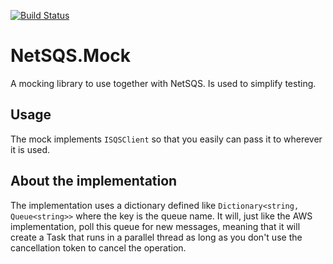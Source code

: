 [![Build Status](https://dev.azure.com/martinhugosvensson/martinhugosvensson/_apis/build/status/LosGlennos.NetSQS.Mock?branchName=master)](https://dev.azure.com/martinhugosvensson/martinhugosvensson/_build/latest?definitionId=2&branchName=master)

# NetSQS.Mock

A mocking library to use together with NetSQS. Is used to simplify testing.

## Usage

The mock implements `ISQSClient` so that you easily can pass it to wherever it is used.

## About the implementation

The implementation uses a dictionary defined like `Dictionary<string, Queue<string>>` where the key is the queue name.
It will, just like the AWS implementation, poll this queue for new messages, meaning that it will create a Task that runs in a parallel thread as long as you don't use the cancellation token to cancel the operation.
